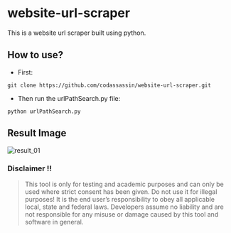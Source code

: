 # website-url-scraper
This is a website url scraper built using python.

## How to use?
* First:
```
git clone https://github.com/codassassin/website-url-scraper.git
```
* Then run the urlPathSearch.py file:
```
python urlPathSearch.py
```

## Result Image
![result_01](https://user-images.githubusercontent.com/55107082/128022634-cd8b92c5-b672-44be-b8e8-c38b5f81c298.png)


### Disclaimer !!

> This tool is only for testing and academic purposes and can only be used where strict consent has been given. Do not use it for
> illegal purposes! It is the end user’s responsibility to obey all applicable local, state and federal laws. Developers assume no
> liability and are not responsible for any misuse or damage caused by this tool and software in general.
